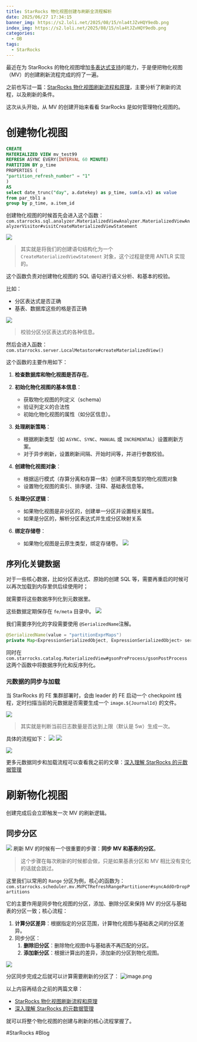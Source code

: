 ```yaml
---
title: StarRocks 物化视图创建与刷新全流程解析
date: 2025/06/27 17:34:15
banner_img: https://s2.loli.net/2025/08/15/nla4tJZvHQY9edb.png
index_img: https://s2.loli.net/2025/08/15/nla4tJZvHQY9edb.png
categories:
  - OB
tags:
  - StarRocks
---
```

最近在为 StarRocks 的物化视图增加[多表达式支持](https://github.com/StarRocks/starrocks/pull/60035)的能力，于是便把物化视图（MV）的创建刷新流程完成的捋了一遍。

之前也写过一篇：[StarRocks 物化视图刷新流程和原理](https://crossoverjie.top/2024/11/18/ob/StarRocks-MV-refresh-Principle/)，主要分析了刷新的流程，以及刷新的条件。

这次从头开始，从 MV 的创建开始来看看 StarRocks 是如何管理物化视图的。

# 创建物化视图

```sql
CREATE
MATERIALIZED VIEW mv_test99
REFRESH ASYNC EVERY(INTERVAL 60 MINUTE)
PARTITION BY p_time
PROPERTIES (
"partition_refresh_number" = "1"
)
AS
select date_trunc("day", a.datekey) as p_time, sum(a.v1) as value
from par_tbl1 a
group by p_time, a.item_id
```

<!--more-->

创建物化视图的时候首先会进入这个函数：`com.starrocks.sql.analyzer.MaterializedViewAnalyzer.MaterializedViewAnalyzerVisitor#visitCreateMaterializedViewStatement`

![](https://s2.loli.net/2025/07/01/UNapLOkBosmY95F.png)

> 其实就是将我们的创建语句结构化为一个 `CreateMaterializedViewStatement` 对象，这个过程是使用 ANTLR 实现的。


这个函数负责对创建物化视图的 SQL 语句进行语义分析、和基本的校验。

比如：
- 分区表达式是否正确
- 基表、数据库这些的格是否正确

![](https://s2.loli.net/2025/07/01/9hXceIt5E6LauAK.png)

> 校验分区分区表达式的各种信息。

然后会进入函数：`com.starrocks.server.LocalMetastore#createMaterializedView()`

这个函数的主要作用如下：

1. **检查数据库和物化视图是否存在**。
2. **初始化物化视图的基本信息**：
   - 获取物化视图的列定义（schema）
   - 验证列定义的合法性
   - 初始化物化视图的属性（如分区信息）。

3. **处理刷新策略**：
   - 根据刷新类型（如 `ASYNC`、`SYNC`、`MANUAL` 或 `INCREMENTAL`）设置刷新方案。
   - 对于异步刷新，设置刷新间隔、开始时间等，并进行参数校验。

4. **创建物化视图对象**：
   - 根据运行模式（存算分离和存算一体）创建不同类型的物化视图对象
   - 设置物化视图的索引、排序键、注释、基础表信息等。

5. **处理分区逻辑**：
   - 如果物化视图是非分区的，创建单一分区并设置相关属性。
   - 如果是分区的，解析分区表达式并生成分区映射关系

6. **绑定存储卷**：
   - 如果物化视图是云原生类型，绑定存储卷。
![](https://s2.loli.net/2025/07/01/8B45JZMejnPmLNG.png)


## 序列化关键数据

对于一些核心数据，比如分区表达式、原始的创建 SQL 等，需要再重启的时候可以再次加载到内存里供后续使用时；

就需要将这些数据序列化到元数据里。

这些数据定期保存在 `fe/meta` 目录中。
![](https://s2.loli.net/2024/09/27/3C4GaXM5BlWmNIw.png)

我们需要序列化的字段需要使用 `@SerializedName`注解。

```java
@SerializedName(value = "partitionExprMaps")  
private Map<ExpressionSerializedObject, ExpressionSerializedObject> serializedPartitionExprMaps;
```

同时在 `com.starrocks.catalog.MaterializedView#gsonPreProcess/gsonPostProcess` 这两个函数中将数据序列化和反序列化。

### 元数据的同步与加载

当 StarRocks 的 FE 集群部署时，会由 leader 的 FE 启动一个 checkpoint 线程，定时扫描当前的元数据是否需要生成一个 `image.${JournalId}` 的文件。

![](https://s2.loli.net/2024/09/20/lQCkBnNWIZ4GwuV.png)
> 其实就是判断当前日志数量是否达到上限（默认是 5w）生成一次。


具体的流程如下：
![](https://s2.loli.net/2024/09/27/zgy6ZaQ7b1ceWkm.png)
![](https://s2.loli.net/2024/09/27/QiTHLpOfJ19oAam.png)

![](https://i.imgur.com/txqTt0U.png)

更多元数据同步和加载流程可以查看我之前的文章：[深入理解 StarRocks 的元数据管理](https://crossoverjie.top/2024/11/11/ob/StarRocks-meta/)
# 刷新物化视图

创建完成后会立即触发一次 MV 的刷新逻辑。
## 同步分区

![](https://s2.loli.net/2025/07/01/RiFufPw3bOa8H9T.png)
刷新 MV 的时候有一个很重要的步骤：**同步 MV 和基表的分区**。

> 这个步骤在每次刷新的时候都会做，只是如果基表分区和 MV 相比没有变化的话就会跳过。


这里我们以常用的 `Range` 分区为例，核心的函数为：`com.starrocks.scheduler.mv.MVPCTRefreshRangePartitioner#syncAddOrDropPartitions`

它的主要作用是同步物化视图的分区，添加、删除分区来保持 MV 的分区与基础表的分区一致；核心流程：

1. **计算分区差异**：根据指定的分区范围，计算物化视图与基础表之间的分区差异。
2. 同步分区：
	1. **删除旧分区**：删除物化视图中与基础表不再匹配的分区。
	2. **添加新分区**：根据计算出的差异，添加新的分区到物化视图。


![](https://s2.loli.net/2025/07/01/oi8tkKVCebH4Q5E.png)


分区同步完成之后就可以计算需要刷新的分区了：
![image.png](https://s2.loli.net/2024/11/14/QljDLmRrx97EIK6.png)

以上内容再结合之前的两篇文章：
- [StarRocks 物化视图刷新流程和原理](https://crossoverjie.top/2024/11/18/ob/StarRocks-MV-refresh-Principle/)
- [深入理解 StarRocks 的元数据管理](https://crossoverjie.top/2024/11/11/ob/StarRocks-meta/)

就可以将整个物化视图的创建与刷新的核心流程掌握了。

#StarRocks #Blog 